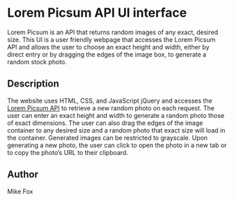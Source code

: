 # Lorem Picsum API UI interface

Lorem Picsum is an API that returns random images of any exact, desired size. This UI is a user friendly webpage that accesses the Lorem Picsum API and allows the user to choose an exact height and width, either by direct entry or by dragging the edges of the image box, to generate a random stock photo.

## Description

The website uses HTML, CSS, and JavaScript jQuery and accesses the [Lorem Picsum API]( https://picsum.photos/) to retrieve a new random photo on each request. The user can enter an exact height and width to generate a random photo those of exact dimensions. The user can also drag the edges of the image container to any desired size and a random photo that exact size will load in the container. Generated images can be restricted to grayscale. Upon generating a new photo, the user can click to open the photo in a new tab or to copy the photo’s URL to their clipboard.

## Author

Mike Fox